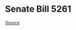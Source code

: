 # Senate Bill 5261

[Source](http://lawfilesext.leg.wa.gov/biennium/2021-22/Xml/Bills/Senate%20Bills/5261.xml)